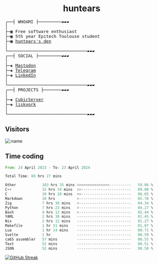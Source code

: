<h1 align="center">
huntears
</h1>
<!-- <p align="center">
<img src=https://huntears.com/img/pfp.webp width=30%/>
</p>
<style>
img {
    border-radius: 50%;
}
</style> -->
<pre>
┌──┤ WHOAMI ├─────────▰▰▰
│
├─▣ Free software enthusiast
├─▣ 5th year Epitech Toulouse student
├─▣ <a href="https://huntears.com/">huntears's den</a>
│
└───────────────────────────────▰▰▰
┌──┤ SOCIAL ├─────────▰▰▰
│
├─◈ <a href="https://fosstodon.org/@huntears">Mastodon</a>
├─◈ <a href="https://t.me/huntears">Telegram</a>
├─◈ <a href="https://www.linkedin.com/in/alexandre-flion">LinkedIn</a>
│
└───────────────────────────────▰▰▰
┌──┤ PROJECTS ├───────▰▰▰
│
├─◈ <a href="https://github.com/CubicMC/cubic-server">CubicServer</a>
├─◈ <a href="https://github.com/Epitech/B-AIA-500_liskvork">liskvork</a>
│
└───────────────────────────────▰▰▰
</pre>

## Visitors

![:name](https://count.getloli.com/get/@huntears?theme=rule34)

## Time coding

<!--START_SECTION:wakatime-->

```rust
From: 24 April 2023 - To: 23 April 2024

Total Time: 69 hrs 27 mins

Other            103 hrs 35 mins >>>>>>>>>>>>>>>----------   59.86 %
C++              15 hrs 34 mins  >>-----------------------   09.00 %
C                10 hrs 28 mins  >>-----------------------   06.05 %
Markdown         10 hrs          >------------------------   05.78 %
Zig              7 hrs 30 mins   >------------------------   04.34 %
Python           7 hrs 23 mins   >------------------------   04.27 %
Bash             4 hrs 12 mins   >------------------------   02.44 %
YAML             2 hrs 30 mins   -------------------------   01.45 %
Nix              2 hrs 12 mins   -------------------------   01.27 %
Makefile         1 hr 51 mins    -------------------------   01.07 %
Lua              1 hr 14 mins    -------------------------   00.71 %
Svelte           1 hr            -------------------------   00.59 %
ca65 assembler   57 mins         -------------------------   00.55 %
Text             52 mins         -------------------------   00.51 %
JSON             52 mins         -------------------------   00.50 %
```

<!--END_SECTION:wakatime-->

[![GitHub Streak](https://streak-stats.demolab.com?user=huntears)](https://git.io/streak-stats)
